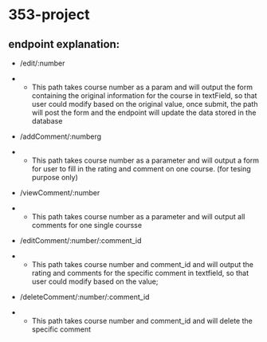 # 353-project

## endpoint explanation:

- /edit/:number

- - This path takes course number as a param and will output the form containing the original information for the course in textField, so that user could modify based on the original value, once submit, the path will post the form and the endpoint will update the data stored in the database

- /addComment/:numberg

- - This path takes course number as a parameter and will output a form for user to fill in the rating and comment on one course. (for tesing purpose only)

- /viewComment/:number

- - This path takes course number as a parameter and will output all comments for one single coursse

- /editComment/:number/:comment_id

- - This path takes course number and comment_id and will output the rating and comments for the specific comment in textfield, so that user could modify based on the value;

- /deleteComment/:number/:comment_id

- - This path takes course number and comment_id and will delete the specific comment